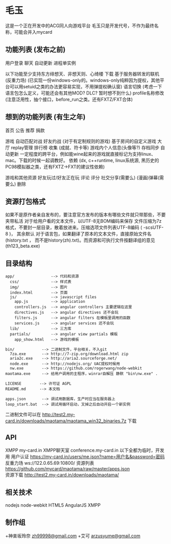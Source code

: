 # 毛玉

这是一个正在开发中的ACG同人向游戏平台
毛玉只是开发代号，不作为最终名称，可能会并入mycard

## 功能列表 (发布之前)
用户登录
聊天
自动更新
进程单实例

以下功能至少支持东方绯想天、非想天则、心绮楼
下载
基于服务器转发的联机 (反重力场)  (已实现一份windows-only的。windows-only纯粹因为提权，其他平台可以用setuid之类的办法更容易实现，不用弹提权确认窗)
语言切换 (考虑一下语言包怎么定义，可能还会有其他MOD? DLC? 暂时想不到什么)
profile名称修改 (注意泛用性，抽个接口，before_run之类。还有FXTZ/FXT合体)

## 想到的功能列表 (有生之年)
首页
公告
推荐
捐款

游戏
自动匹配对战
好友约战
(对于有定制规则的游戏) 基于房间的自定义游戏 大厅
replay管理
排行榜
收集 (成就、符卡等)
游戏内个人信息(头像等?)
存档同步
自动更新
一定程度的跨平台，例如能wine起来的游戏就直接标记为支持linux、mac。下载的时候一起调教好。
依赖 (dx, c++runtime, linux系统源, 黑历史的PC98模拟器之类，还有FXTZ->FXT的建议性依赖)

游戏和其他资源
好友玩过/好友正在玩
评论
评分
社交分享(需要么)
(漫画)弹幕(需要么)
删除

## 资源打包格式
如果不是原作者亲自发布的，要注意官方发布的版本有哪些文件就只带那些，不要夹带私活
对于给用户看的文本文件，以UTF-8无BOM编码来保存
文件压缩为7z格式，不要封一层目录，散着放进来。压缩选项文件列表UTF-8编码 ( -scsUTF-8 )， 其余默认
对于语言包，如果翻译了原本的文本文件，直接原始文件名(history.txt ， 而不是history(zh).txt)。而资源和可执行文件按翻译组的意见(th123_beta.exe)

## 目录结构

    app/                --> 代码和资源
      css/              --> 样式表
      img/              --> 图片
      index.html        --> 页面
      js/               --> javascript files
        app.js          --> application
        controllers.js  --> angular controllers 主要逻辑在这里
        directives.js   --> angular directives 还不会玩
        filters.js      --> angular filters 在模板里调用的函数
        services.js     --> angular services 还不会玩
      lib/              --> 三方库
      partials/         --> angular view partials 模板
        app_show.html   --> 游戏的模板

    bin/            --> 二进制文件，平台相关，不入git
      7za.exe       --> http://7-zip.org/download.html zip 
      aria2c.exe    --> http://aria2.sourceforge.net/
      node.exe      --> http://nodejs.org/ UAC提权时候用
      nw.exe        --> https://github.com/rogerwang/node-webkit
    maotama.exe     --> 给用户调用的主程序，winrar自解压 静默 "bin\nw.exe" .

    LICENSE        --> 许可证 AGPL
    README.md      --> 本文档

    apps.json       --> 调试用数据库，生产时应当在服务器上
    loop_start.bat  --> 调试用循环启动，叉掉之后自动开启一个新实例

二进制文件可以在 http://test2.my-card.in/downloads/maotama/maotama_win32_binaries.7z 下载

## API
XMPP my-card.in
XMPP聊天室 conference.my-card.in
以下全都为临时，开发用
用户认证 https://my-card.in/users/me.json?name=用户名&password=密码
反重力场 ws://122.0.65.69:10800/
资源列表 https://github.com/mycard/maotama/raw/master/apps.json  
资源下载 http://test2.my-card.in/downloads/maotama/

## 相关技术

nodejs
node-webkit
HTML5
AngularJS
XMPP


## 制作组

+神楽坂玲奈 <zh99998@gmail.com>
+艾可 <arzusyume@gmail.com>
